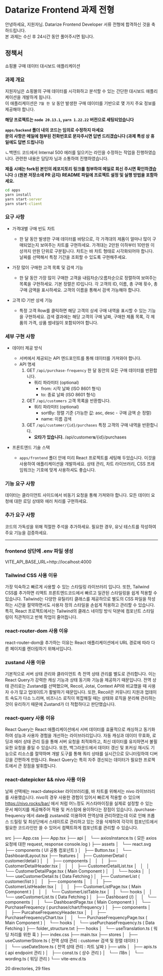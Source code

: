 # Datarize Frontend 과제 전형

안녕하세요, 지원자님. Datarize Frontend Developer 서류 전형에 합격하신 것을 축하드립니다.  
본 과제는 수신 후 24시간 동안 풀어주시면 됩니다.

## 정책서

쇼핑몰 구매 데이터 대시보드 애플리케이션

### 과제 개요

지원자님은 쇼핑몰의 구매 데이터를 시각화하고 분석할 수 있는 간단한 대시보드 애플리케이션을 개발하게 됩니다.  
이 애플리케이션은 `7월 한 달` 동안 발생한 구매 데이터를 기반으로 몇 가지 주요 정보를 제공해야 합니다.

**해당 프로젝트는 `node 20.13.1`, `yarn 1.22.22` 버전으로 세팅되었습니다**

**`apps/backend` 폴더 내의 코드는 임의로 수정하지 마세요**  
**문의 사항은 메일에 첨부된 전화번호로 문자주시면 답변 드리겠습니다 (과제 특성 상 휴일에도 답변 드립니다)**

 ㄴ백엔드 코드에서 Internal 500 에러를 일으키는 라인을 수정하는 작업을 진행하였습니다. 관련한 내용은 담당자 님과 소통하여 진행하였습니다.

**제출 시에는 fork된 본인의 레포지토리 링크를 첨부하여 메일로 회신 주시면 확인하겠습니다 :) (원본 저장소에 PR 금지)**
**README 파일에 프로젝트 설정 및 실행 방법을 포함하세요.**

```cmd
cd apps
yarn install
yarn start-server
yarn start-client
```

### 요구 사항

- 가격대별 구매 빈도 차트

  - 한 달 동안 발생한 구매 데이터를 바탕으로, 각 가격대의 제품이 얼마나 많이 구매되었는지 보여주는 차트를 구현하세요. 가격대는 2만원 이하부터 10만원 이상까지 만원 단위로 구분됩니다. 차트는 바 차트 형태로 시각화되어야 합니다. 날짜를 선택해서 특정 기간을 조회할 수 있도록 구현해주세요.

- 가장 많이 구매한 고객 목록 및 검색 기능

  - 한 달 동안 가장 많이 구매한 고객을 내림차순/오름차순으로 정렬하여 보여주는 목록을 구현하세요. 기본 정렬은 ID입니다. 각 고객의 ID, 이름, 총 구매 횟수, 총 구매 금액을 표시하세요. 고객의 이름을 통해서 검색 가능해야 합니다.

- 고객 ID 기반 상세 기능

  - 특정 고객 Row를 클릭하면 해당 고객의 상세 구매 내역을 표시할 수 있는 기능을 구현하세요. 검색 결과에는 해당 고객의 구매 날짜, 구매한 제품 목록, 각 제품의 가격, 상품 썸네일이 포함되어야 합니다.

### 세부 구현 사항

- 데이터 제공 방식

  - 서버에서 제공되는 API 엔드포인트를 통해 데이터를 가져와야 합니다.
  - API 명세
    1. GET `/api/purchase-frequency` 한 달 동안의 모든 구매 데이터를 반환합니다.
       - 쿼리 파라미터 (optional)
         - from: 시작 날짜 (ISO 8601 형식)
         - to: 종료 날짜 (ISO 8601 형식)
    2. GET `/api/customers` 고객 목록을 반환합니다.
       - 쿼리 파라미터 (optional)
         - sortBy: 정렬 기준 (가능한 값: asc, desc - 구매 금액 순 정렬)
         - name: 이름 검색
    3. GET `/api/customer/{id}/purchases` 특정 고객의 구매 내역을 반환합니다.
       - **오타가 있습니다.** /api/customer**s**/{id}/purchases  

- 프론트엔드 기술 스택
  - `apps/frontend` 폴더 안에 미리 React 프로젝트를 세팅해 두었습니다. 이것을 사용하여 애플리케이션을 개발하세요. 상태 관리, 차트 라이브러리, CSS 프레임워크는 기호에 맞게 사용하셔도 좋습니다.

### 기능 요구 사항

데이터는 클라이언트 사이드에서 비동기 요청을 통해 가져와야 합니다. 모든 데이터 요청에 대한 로딩 상태와 에러 처리를 구현하세요.

### 추가 요구 사항

코드의 가독성을 위해 적절한 주석을 추가하세요. 필요한 경우, 유닛 테스트를 작성하여 주요 기능을 검증하세요.



----------------------------------------------------
### frontend 상단에 .env 파일 생성 
VITE_API_BASE_URL=http://localhost:4000

### Tailwind CSS 사용 이유
가장 익숙하고 빠르게 사용할 수 있는 스타일링 라이브러리 입니다. 또한, Tailwind CSS를 추가하면 리액트 프론트엔드코드에서 빠르고 일관된 스타일링을 쉽게 적용할 수 있습니다. Tailwind는 다양한 유틸리티 클래스를 제공하므로 별도의 CSS 파일을 작성하는 시간을 절약하면서도 사용자 정의 스타일을 손쉽게 적용하고 관리할 수 있습니다. 특히, React 프로젝트에서는 Tailwind의 클래스 네이밍 방식 덕분에 컴포넌트 스타일링이 직관적이고 반복 작업이 줄어듭니다.

### react-router-dom 사용 이유
react-router-dom을 추가하는 이유는 React 애플리케이션에서 URL 경로에 따라 다른 페이지를 렌더링하기 위해서입니다. 

### zustand 사용 이유
기본적으로 서버 상태 관리와 클라이언트 측 전역 상태 관리를 별도로 관리합니다. 이는 React Query가 강력한 캐싱 기능과 상태 동기화 기능을 제공하기 때문입니다. 전역 상태 관리로는 Zustand를 선택했으며, Recoil, Jotai, Context API와 비교했을 때 사용자 수가 많고 업데이트가 활발하기 때문입니다. 또한, Recoil은 커뮤니티 지원과 업데이트 속도가 다소 느리며, 비즈니스 로직이 복잡해질 때는 상태와 로직을 분리해 관리하는 것이 유리하기 때문에 Zustand가 더 적합하다고 판단했습니다.

### react-query 사용 이유
React Query는 React 애플리케이션에서 서버 데이터를 효율적으로 캐싱하고 동기화하여 성능과 사용자 경험을 개선하는 라이브러리입니다. 자동 캐싱과 데이터 무효화, 로딩과 에러 상태 관리 등을 통해 서버 요청을 최적화하고, 최신 데이터를 유지하면서 불필요한 요청을 줄일 수 있습니다. 또한, 백그라운드에서 데이터 갱신 및 포커싱 재시도 기능으로 리소스를 절약하며 개발 도구를 통해 쿼리 상태를 실시간으로 모니터링하여 디버깅을 간편하게 만듭니다. React Query는 특히 자주 갱신되는 데이터가 필요한 프로젝트에서 큰 장점을 발휘합니다.

### react-datepicker && nivo 사용 이유
날짜 선택에는 react-datepicker 라이브러리를, 바 차트를 위해서는 nivo 라이브러리를 사용했습니다. nivo의 경우 사용한 경험이 있어서 빠르게 적용할 수 있으며 https://nivo.rocks/bar/ 에서 처럼 어느정도 커스타마이징을 실제로 설정할 수 있는 문서 페이지를 제공해주어 적용 및 커스텀에 용이하다는 장점이 있습니다. /purchase-frequency 에서 date를 zustand로 이용하여 전역상태 관리하였는데 이로 인해 프롭스 드릴링 및 최상단에서 스테이트로 관리하고 있는 것을 삭제하여 각각의 컴포넌트에서 필요한 코드라인만 쓸 수 있어서 컴팩트하게 컴포넌트를 관리할 수 있습니다.

src
├── App.css
├── App.tsx
├── api
│   └── axiosInstance.ts ( 모든 axios 요청에 대한 request, response console.log ) 
├── assets
│   └── react.svg
├── components ( UI 공통 컴포넌트 )
│   ├── Button.tsx
│   └── DashboardLayout.tsx
├── features
│   ├── CustomerDetail ( customer/detail ) 
│   │   ├── components
│   │   │   ├── CustomerDetailHeader.tsx
│   │   │   ├── CustomerDetailList.tsx
│   │   │   └── CustomerDetailPage.tsx ( Main Component ) 
│   │   └── hooks
│   │       └── useCustomerDetail.ts ( Data Fetching ) 
│   ├── CustomerList ( customer/list ) 
│   │   ├── components
│   │   │   ├── CustomerListHeader.tsx
│   │   │   ├── CustomerListPage.tsx  ( Main Component ) 
│   │   │   └── CustomerListTable.tsx
│   │   └── hooks
│   │       └── useCustomerList.ts ( Data Fetching ) 
│   ├── Dashboard (/)
│   │   └── components
│   │       └── DashboardPage.tsx  ( Main Component ) 
│   └── PurchaseFrequency ( purchase/chart/frequency ) 
│       ├── components
│       │   ├── PurcahseFrequencyHeader.tsx
│       │   ├── PurchaseFrequencyChart.tsx
│       │   └── PurchaseFrequencyPage.tsx ( Main Component ) 
│       └── hooks
│           └── usePurchaseFrequency.ts ( Data Fetching ) 
├── folder_structure.txt
├── hooks
│   └── useTranslation.ts ( 워딩 처리를 위한 훅 )
├── index.css
├── main.tsx
├── stores
│   ├── useCustomerStore.ts ( 전역 상태 관리 : customer 검색 및 정렬 데이터 )  
│   └── useDateStore.ts ( 전역 상태 관리 : 차트 날짜 ) 
├── utils
│   ├── apis.ts ( api endpoint 관리 )
│   ├── const.ts ( 상수 관리 )
│   └── i18n
│       └── wording.ts ( 워딩 관리 )
└── vite-env.d.ts

20 directories, 29 files


